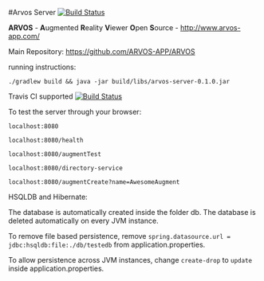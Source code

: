 #Arvos Server [![Build Status](https://travis-ci.org/Omarasifshaikh/Arvos-server.svg?branch=master)](https://travis-ci.org/Omarasifshaikh/Arvos-server)


<B>ARVOS</B> - <B>A</B>ugmented <B>R</B>eality <B>V</B>iewer <B>O</B>pen <B>S</B>ource -  http://www.arvos-app.com/


Main Repository: https://github.com/ARVOS-APP/ARVOS

running instructions:

`./gradlew build && java -jar build/libs/arvos-server-0.1.0.jar`


Travis CI supported [![Build Status](https://travis-ci.org/Omarasifshaikh/Arvos-server.svg?branch=master)](https://travis-ci.org/Omarasifshaikh/Arvos-server)


To test the server through your browser:

`localhost:8080`

`localhost:8080/health`

`localhost:8080/augmentTest`

`localhost:8080/directory-service`

`localhost:8080/augmentCreate?name=AwesomeAugment`


HSQLDB and Hibernate:

The database is automatically created inside the folder db. The database is deleted automatically on every JVM instance. 


To remove file based persistence, remove `spring.datasource.url = jdbc:hsqldb:file:./db/testedb` from application.properties.


To allow persistence across JVM instances, change `create-drop` to `update` inside application.properties.  


